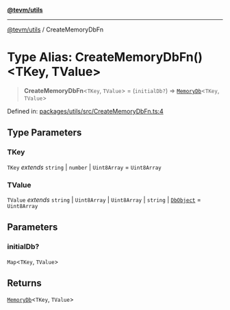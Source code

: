 [**@tevm/utils**](../README.md)

***

[@tevm/utils](../globals.md) / CreateMemoryDbFn

# Type Alias: CreateMemoryDbFn()\<TKey, TValue\>

> **CreateMemoryDbFn**\<`TKey`, `TValue`\> = (`initialDb?`) => [`MemoryDb`](MemoryDb.md)\<`TKey`, `TValue`\>

Defined in: [packages/utils/src/CreateMemoryDbFn.ts:4](https://github.com/evmts/compiler/blob/main/packages/utils/src/CreateMemoryDbFn.ts#L4)

## Type Parameters

### TKey

`TKey` *extends* `string` \| `number` \| `Uint8Array` = `Uint8Array`

### TValue

`TValue` *extends* `string` \| `Uint8Array` \| `Uint8Array` \| `string` \| [`DbObject`](DbObject.md) = `Uint8Array`

## Parameters

### initialDb?

`Map`\<`TKey`, `TValue`\>

## Returns

[`MemoryDb`](MemoryDb.md)\<`TKey`, `TValue`\>
